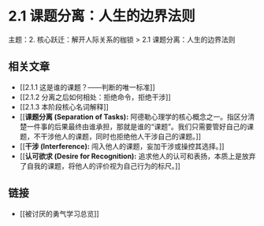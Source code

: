 # 2.1 课题分离：人生的边界法则

主题：2. 核心跃迁：解开人际关系的枷锁 > 2.1 课题分离：人生的边界法则

## 相关文章

- [[2.1.1 这是谁的课题？——判断的唯一标准]]
- [[2.1.2 分离之后如何相处：拒绝命令，拒绝干涉]]
- [[2.1.3 本阶段核心名词解释]]
- [[**课题分离 (Separation of Tasks):** 阿德勒心理学的核心概念之一。指区分清楚一件事的后果最终由谁承担，那就是谁的“课题”。我们只需要管好自己的课题，不干涉他人的课题，同时也拒绝他人干涉自己的课题。]]
- [[**干涉 (Interference):** 闯入他人的课题，妄加干涉或操控其选择。]]
- [[**认可欲求 (Desire for Recognition):** 追求他人的认可和表扬，本质上是放弃了自我的课题，将他人的评价视为自己行为的标尺。]]

## 链接

- [[被讨厌的勇气学习总览]]

